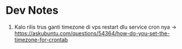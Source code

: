 # Dev Notes
1. Kalo rilis trus ganti timezone di vps restart dlu service cron nya -> https://askubuntu.com/questions/54364/how-do-you-set-the-timezone-for-crontab